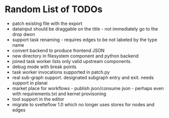 # Random List of TODOs
- patch existing file with the export
- datainput should be draggable on the title - not immediately go to the drop dwon
- support task renaming - requires edges to be not labeled by the type name
- convert backend to produce frontend JSON
- new directory in filesystem component and python backend
- joined task worker lists only valid upstream components.
- debug mode with break points
- task worker invocations supported in patch.py
- real sub-graph support. designated subgraph entry and exit. needs support in planai
- market place for workflows - publish json/consume json - perhaps even with requirements.txt and kernel provisoning
- tool support in the editor
- migrate to svelteflow 1.0 which no longer uses stores for nodes and edges